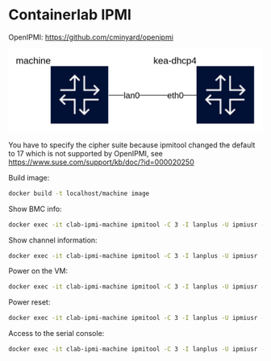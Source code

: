 # Containerlab IPMI

OpenIPMI: https://github.com/cminyard/openipmi

![Topology](topology.png)

You have to specify the cipher suite because ipmitool changed the default to 17 which is not supported by OpenIPMI, see https://www.suse.com/support/kb/doc/?id=000020250

Build image:
```bash
docker build -t localhost/machine image
```

Show BMC info:
```bash
docker exec -it clab-ipmi-machine ipmitool -C 3 -I lanplus -U ipmiusr -P test -p 9001 -H 127.0.0.1 mc info
```

Show channel information:
```bash
docker exec -it clab-ipmi-machine ipmitool -C 3 -I lanplus -U ipmiusr -P test -p 9001 -H 127.0.0.1 lan print 1
```

Power on the VM:
```bash
docker exec -it clab-ipmi-machine ipmitool -C 3 -I lanplus -U ipmiusr -P test -p 9001 -H 127.0.0.1 chassis power on
```

Power reset:
```bash
docker exec -it clab-ipmi-machine ipmitool -C 3 -I lanplus -U ipmiusr -P test -p 9001 -H 127.0.0.1 chassis power reset
```

Access to the serial console:
```bash
docker exec -it clab-ipmi-machine ipmitool -C 3 -I lanplus -U ipmiusr -P test -H 127.0.0.1 -p 9001 sol activate
```
